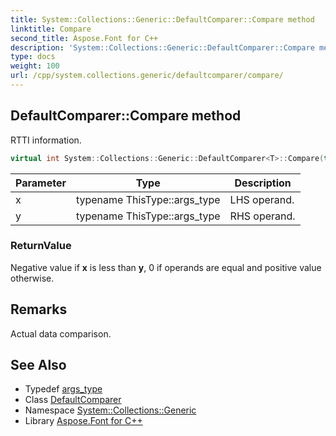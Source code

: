 ```yaml
---
title: System::Collections::Generic::DefaultComparer::Compare method
linktitle: Compare
second_title: Aspose.Font for C++
description: 'System::Collections::Generic::DefaultComparer::Compare method. RTTI information in C++.'
type: docs
weight: 100
url: /cpp/system.collections.generic/defaultcomparer/compare/
---
```

## DefaultComparer::Compare method


RTTI information.

```cpp
virtual int System::Collections::Generic::DefaultComparer<T>::Compare(typename ThisType::args_type x, typename ThisType::args_type y) const override
```


| Parameter | Type | Description |
| --- | --- | --- |
| x | typename ThisType::args_type | LHS operand. |
| y | typename ThisType::args_type | RHS operand. |

### ReturnValue

Negative value if **x** is less than **y**, 0 if operands are equal and positive value otherwise.
## Remarks


Actual data comparison. 
## See Also

* Typedef [args_type](../../icomparer/args_type/)
* Class [DefaultComparer](../)
* Namespace [System::Collections::Generic](../../)
* Library [Aspose.Font for C++](../../../)
